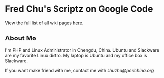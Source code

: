 # Fred Chu's Scriptz on Google Code #

View the full list of all wiki pages [here](http://code.google.com/p/scriptz/w/).

## About Me ##
I'm PHP and Linux Administrator in Chengdu, China. Ubuntu and Slackware are my favorite Linux distro. My laptop is Ubuntu and my office box is Slackware.

If you want make friend with me, contact me with _zhuzhu@perlchina.org_